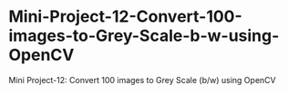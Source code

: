 # Mini-Project-12-Convert-100-images-to-Grey-Scale-b-w-using-OpenCV
Mini Project-12: Convert 100 images to Grey Scale (b/w) using OpenCV
